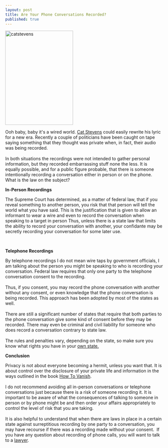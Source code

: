 ```yaml
---
layout: post
title: Are Your Phone Conversations Recorded?
published: true
---
```

<p><!-- 		@page { size: 8.5in 11in; margin: 0.79in } 		P { margin-bottom: 0.08in } --></p>
<p style="margin-bottom: 0in;"><img class="aligncenter size-medium wp-image-385" title="catstevens" src="{{ site.baseurl }}/images/catstevens-216x300.jpg" alt="catstevens" width="216" height="300" /></p>
<p style="margin-bottom: 0in;">
<p style="margin-bottom: 0in;">Ooh baby, baby it's a wired world.   <a title="Cat Stevens" href="http://www.howtovanish.com/WildWorld" target="_blank">Cat Stevens</a> could easily rewrite his lyric for a new era.  Recently a couple of politicians have been caught on tape saying something that they thought was private when, in fact, their audio was being recorded. <br /><br /> In both situations the recordings were not intended to gather personal information, but they recorded embarrassing stuff none the less.  It is equally possible, and for a public figure probable, that there is someone intentionally recording a conversation either in person or on the phone.  What is the law on the subject?</p>
<p style="margin-bottom: 0in;">
<p style="margin-bottom: 0in;"><strong>In-Person Recordings</strong></p>
<p style="margin-bottom: 0in;">
<p><!-- 		@page { size: 8.5in 11in; margin: 0.79in } 		P { margin-bottom: 0.08in } --></p>
<p style="margin-bottom: 0in;">The Supreme Court has determined, as  a matter of federal law, that if you reveal something to another person, you risk that that person will tell the world what you have said.  This is the justification that is given to allow an informant to wear a  wire and even to record the conversation when speaking to a target in person  Thus, unless there is a state law that limits the ability to record your conversation with another, your confidante  may be secretly recording your conversation for some later use.</p>
<p style="margin-bottom: 0in;"><strong><br />
</strong></p>
<p style="margin-bottom: 0in;"><strong>Telephone Recordings</strong></p>
<p style="margin-bottom: 0in;">
<p><!-- 		@page { size: 8.5in 11in; margin: 0.79in } 		P { margin-bottom: 0.08in } --></p>
<p style="margin-bottom: 0in;">By telephone recordings I do not mean wire taps by government officials, I am talking about the person you might be speaking to who is recording your conversation.  Federal law requires that only one party to the telephone conversation consent to the recording. <br /><br /> Thus, if you consent, you may record the phone conversation with another without any consent, or even knowledge that the phone conversation is being recorded.  This approach has been adopted by most of the states as well.  <br /><br />There are still a significant number of states that require that both parties to the phone conversation give some kind of consent before they may be recorded.  There may even be criminal and civil liability for someone who does record a conversation contrary to state law. <br /><br /> The rules and penalties vary, depending on the state, so make sure you know what rights you have in your <a title="Phone Recording Law" href="http://www.callcorder.com/phone-recording-law-america.htm" target="_blank">own state.</a></p>
<p style="margin-bottom: 0in;">
<p style="margin-bottom: 0in;"><strong>Conclusion</strong></p>
<p style="margin-bottom: 0in;">
<p><!-- 		@page { size: 8.5in 11in; margin: 0.79in } 		P { margin-bottom: 0.08in } --></p>
<p style="margin-bottom: 0in;">Privacy is not about everyone becoming a hermit, unless you want that.  It is about control over the disclosure of your private life and information in the ways outlined in the book <a href="http://www.howtovanish.com/HTVBook">How To Vanish</a>.  <br /><br />I do not recommend avoiding all in-person conversations or telephone conversations just because there is a risk of someone recording it.  It is important to be aware of what the consequences of talking to someone in person or by phone might be and then order your affairs appropriately to control the level of risk that you are taking.  <br /><br />It is also helpful to understand that when there are laws in place in a certain state against surreptitious recording by one party to a conversation, you may have recourse if there was a recording made without your consent.  If you have any question about recording of phone calls, you will want to talk to a <a title="lawyer" href="http://www.billroundsjd.com" target="_blank">lawyer</a>.</p>
<p style="margin-bottom: 0in;">
<p style="margin-bottom: 0in;">
